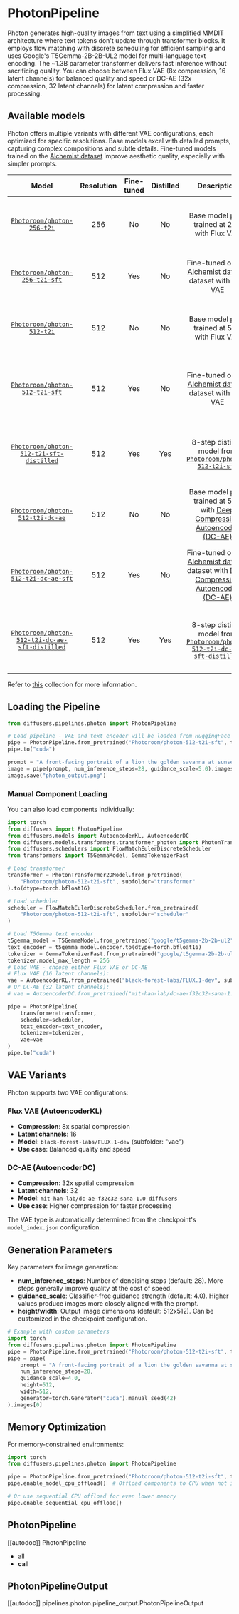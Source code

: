 <!-- Copyright 2025 The HuggingFace Team. All rights reserved.
#
# Licensed under the Apache License, Version 2.0 (the "License");
# you may not use this file except in compliance with the License.
# You may obtain a copy of the License at
#
#     http://www.apache.org/licenses/LICENSE-2.0
#
# Unless required by applicable law or agreed to in writing, software
# distributed under the License is distributed on an "AS IS" BASIS,
# WITHOUT WARRANTIES OR CONDITIONS OF ANY KIND, either express or implied.
# See the License for the specific language governing permissions and
# limitations under the License. -->

# PhotonPipeline


Photon generates high-quality images from text using a simplified MMDIT architecture where text tokens don't update through transformer blocks. It employs flow matching with discrete scheduling for efficient sampling and uses Google's T5Gemma-2B-2B-UL2 model for multi-language text encoding. The ~1.3B parameter transformer delivers fast inference without sacrificing quality. You can choose between Flux VAE (8x compression, 16 latent channels) for balanced quality and speed or DC-AE (32x compression, 32 latent channels) for latent compression and faster processing.

## Available models

Photon offers multiple variants with different VAE configurations, each optimized for specific resolutions. Base models excel with detailed prompts, capturing complex compositions and subtle details. Fine-tuned models trained on the [Alchemist dataset](https://huggingface.co/datasets/yandex/alchemist) improve aesthetic quality, especially with simpler prompts.


| Model | Resolution | Fine-tuned | Distilled | Description | Suggested prompts | Suggested parameters | Recommended dtype |
|:-----:|:-----------------:|:----------:|:----------:|:----------:|:----------:|:----------:|:----------:|
| [`Photoroom/photon-256-t2i`](https://huggingface.co/Photoroom/photon-256-t2i)| 256 | No | No | Base model pre-trained at 256 with Flux VAE|Works best with detailed prompts in natural language|28 steps, cfg=5.0| `torch.bfloat16` |
| [`Photoroom/photon-256-t2i-sft`](https://huggingface.co/Photoroom/photon-256-t2i-sft)| 512 | Yes | No | Fine-tuned on the [Alchemist dataset](https://huggingface.co/datasets/yandex/alchemist) dataset with Flux VAE | Can handle less detailed prompts|28 steps, cfg=5.0| `torch.bfloat16` |
| [`Photoroom/photon-512-t2i`](https://huggingface.co/Photoroom/photon-512-t2i)| 512 | No | No | Base model pre-trained at 512 with Flux VAE |Works best with detailed prompts in natural language|28 steps, cfg=5.0| `torch.bfloat16` |
| [`Photoroom/photon-512-t2i-sft`](hhttps://huggingface.co/Photoroom/photon-512-t2i-sft)| 512 | Yes | No | Fine-tuned on the [Alchemist dataset](https://huggingface.co/datasets/yandex/alchemist) dataset with Flux VAE | Can handle less detailed prompts in natural language|28 steps, cfg=5.0| `torch.bfloat16` |
| [`Photoroom/photon-512-t2i-sft-distilled`](https://huggingface.co/Photoroom/photon-512-t2i-sft-distilled)| 512 | Yes | Yes | 8-step distilled model from [`Photoroom/photon-512-t2i-sft`](https://huggingface.co/Photoroom/photon-512-t2i-sft) | Can handle less detailed prompts in natural language|8 steps, cfg=1.0| `torch.bfloat16` |
| [`Photoroom/photon-512-t2i-dc-ae`](https://huggingface.co/Photoroom/photon-512-t2i-dc-ae)| 512 | No | No | Base model pre-trained at 512 with [Deep Compression Autoencoder (DC-AE)](https://hanlab.mit.edu/projects/dc-ae)|Works best with detailed prompts in natural language|28 steps, cfg=5.0| `torch.bfloat16` |
| [`Photoroom/photon-512-t2i-dc-ae-sft`](https://huggingface.co/Photoroom/photon-512-t2i-dc-ae-sft)| 512 | Yes | No | Fine-tuned on the [Alchemist dataset](https://huggingface.co/datasets/yandex/alchemist) dataset with [Deep Compression Autoencoder (DC-AE)](https://hanlab.mit.edu/projects/dc-ae) | Can handle less detailed prompts in natural language|28 steps, cfg=5.0| `torch.bfloat16` |
| [`Photoroom/photon-512-t2i-dc-ae-sft-distilled`](https://huggingface.co/Photoroom/photon-512-t2i-dc-ae-sft-distilled)| 512 | Yes | Yes | 8-step distilled model from [`Photoroom/photon-512-t2i-dc-ae-sft-distilled`](https://huggingface.co/Photoroom/photon-512-t2i-dc-ae-sft-distilled) | Can handle less detailed prompts in natural language|8 steps, cfg=1.0| `torch.bfloat16` |s

Refer to [this](https://huggingface.co/collections/Photoroom/photon-models-68e66254c202ebfab99ad38e) collection for more information.

## Loading the Pipeline

```py
from diffusers.pipelines.photon import PhotonPipeline

# Load pipeline - VAE and text encoder will be loaded from HuggingFace
pipe = PhotonPipeline.from_pretrained("Photoroom/photon-512-t2i-sft", torch_dtype=torch.bfloat16)
pipe.to("cuda")

prompt = "A front-facing portrait of a lion the golden savanna at sunset."
image = pipe(prompt, num_inference_steps=28, guidance_scale=5.0).images[0]
image.save("photon_output.png")
```

### Manual Component Loading

You can also load components individually:

```py
import torch
from diffusers import PhotonPipeline
from diffusers.models import AutoencoderKL, AutoencoderDC
from diffusers.models.transformers.transformer_photon import PhotonTransformer2DModel
from diffusers.schedulers import FlowMatchEulerDiscreteScheduler
from transformers import T5GemmaModel, GemmaTokenizerFast

# Load transformer
transformer = PhotonTransformer2DModel.from_pretrained(
    "Photoroom/photon-512-t2i-sft", subfolder="transformer"
).to(dtype=torch.bfloat16)

# Load scheduler
scheduler = FlowMatchEulerDiscreteScheduler.from_pretrained(
    "Photoroom/photon-512-t2i-sft", subfolder="scheduler"
)

# Load T5Gemma text encoder
t5gemma_model = T5GemmaModel.from_pretrained("google/t5gemma-2b-2b-ul2")
text_encoder = t5gemma_model.encoder.to(dtype=torch.bfloat16)
tokenizer = GemmaTokenizerFast.from_pretrained("google/t5gemma-2b-2b-ul2")
tokenizer.model_max_length = 256
# Load VAE - choose either Flux VAE or DC-AE
# Flux VAE (16 latent channels):
vae = AutoencoderKL.from_pretrained("black-forest-labs/FLUX.1-dev", subfolder="vae").to(dtype=torch.bfloat16)
# Or DC-AE (32 latent channels):
# vae = AutoencoderDC.from_pretrained("mit-han-lab/dc-ae-f32c32-sana-1.0-diffusers")

pipe = PhotonPipeline(
    transformer=transformer,
    scheduler=scheduler,
    text_encoder=text_encoder,
    tokenizer=tokenizer,
    vae=vae
)
pipe.to("cuda")
```

## VAE Variants

Photon supports two VAE configurations:

### Flux VAE (AutoencoderKL)
- **Compression**: 8x spatial compression
- **Latent channels**: 16
- **Model**: `black-forest-labs/FLUX.1-dev` (subfolder: "vae")
- **Use case**: Balanced quality and speed

### DC-AE (AutoencoderDC)
- **Compression**: 32x spatial compression
- **Latent channels**: 32
- **Model**: `mit-han-lab/dc-ae-f32c32-sana-1.0-diffusers`
- **Use case**: Higher compression for faster processing

The VAE type is automatically determined from the checkpoint's `model_index.json` configuration.

## Generation Parameters

Key parameters for image generation:

- **num_inference_steps**: Number of denoising steps (default: 28). More steps generally improve quality at the cost of speed.
- **guidance_scale**: Classifier-free guidance strength (default: 4.0). Higher values produce images more closely aligned with the prompt.
- **height/width**: Output image dimensions (default: 512x512). Can be customized in the checkpoint configuration.

```py
# Example with custom parameters
import torch
from diffusers.pipelines.photon import PhotonPipeline
pipe = PhotonPipeline.from_pretrained("Photoroom/photon-512-t2i-sft", torch_dtype=torch.bfloat16)
pipe = pipe(
    prompt = "A front-facing portrait of a lion the golden savanna at sunset."
    num_inference_steps=28,
    guidance_scale=4.0,
    height=512,
    width=512,
    generator=torch.Generator("cuda").manual_seed(42)
).images[0]
```

## Memory Optimization

For memory-constrained environments:

```py
import torch
from diffusers.pipelines.photon import PhotonPipeline

pipe = PhotonPipeline.from_pretrained("Photoroom/photon-512-t2i-sft", torch_dtype=torch.bfloat16)
pipe.enable_model_cpu_offload()  # Offload components to CPU when not in use

# Or use sequential CPU offload for even lower memory
pipe.enable_sequential_cpu_offload()
```

## PhotonPipeline

[[autodoc]] PhotonPipeline
  - all
  - __call__

## PhotonPipelineOutput

[[autodoc]] pipelines.photon.pipeline_output.PhotonPipelineOutput
